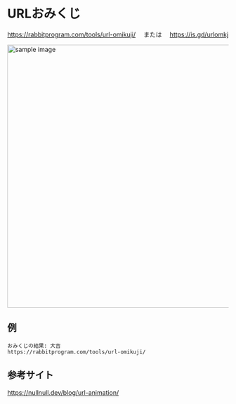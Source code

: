 # URLおみくじ
https://rabbitprogram.com/tools/url-omikuji/ 　または　 https://is.gd/urlomkj

<img width="600" alt="sample image" src="https://user-images.githubusercontent.com/74450836/215716373-02540339-edf7-4eaf-bb94-e55a9a1ad97a.png">

## 例
```
おみくじの結果: 大吉
https://rabbitprogram.com/tools/url-omikuji/
```

## 参考サイト
https://nullnull.dev/blog/url-animation/
